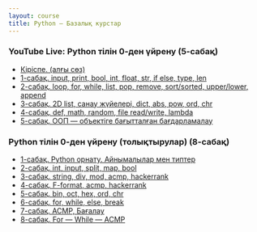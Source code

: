 ```yaml
---
layout: course
title: Python — Базалық курстар
---
```


<div class="youtube-spoilers">
    <h3>YouTube Live: Python тілін 0-ден үйрену (5-сабақ)</h3>
    <ul>
       <li><a href="https://www.youtube.com/watch?v=3fyW2D944cQ" target="_blank">Кіріспе. (алғы сөз)</a></li>
      <li><a href="https://www.youtube.com/watch?v=aqRX9P1RF-A" target="_blank">1-сабақ. input, print, bool, int, float, str, if else, type, len</a></li>
      <li><a href="https://www.youtube.com/watch?v=R3UUv3VwLms" target="_blank">2-сабақ. loop, for, while, list, pop, remove, sort/sorted, upper/lower, append</a></li>
      <li><a href="https://www.youtube.com/watch?v=YNdGO2nDSjs" target="_blank">3-сабақ. 2D list, санау жүйелері, dict, abs, pow, ord, chr</a></li>
<li><a href="https://www.youtube.com/watch?v=1GcYFDHsuOc" target="_blank">4-сабақ. def, math, random, file read/write, lambda</a></li>
<li><a href="https://www.youtube.com/watch?v=3EKLBz_GfL0" target="_blank">5-сабақ. ООП &mdash; объектіге бағытталған бағдарламалау</a></li>
    </ul>
</div>
<div class="youtube-spoilers">
    <h3>Python тілін 0-ден үйрену (толықтырулар) (8-сабақ)</h3>
    <ul>
      <li><a href="https://www.youtube.com/watch?v=vM5giWjYmQE" target="_blank">1-сабақ. Python орнату. Айнымалылар мен типтер</a></li>
      <li><a href="https://www.youtube.com/watch?v=OpYDPnR9Ooo" target="_blank">2-сабақ. int, input, split, map, bool</a></li>
      <li><a href="https://www.youtube.com/watch?v=w81pEv5swqE" target="_blank">3-сабақ. string, div, mod, acmp, hackerrank</a></li>
      <li><a href="https://www.youtube.com/watch?v=zMse4EjK5Uk" target="_blank">4-сабақ. F-format, acmp, hackerrank</a></li>
      <li><a href="https://www.youtube.com/watch?v=WGgWlMNENN8" target="_blank">5-сабақ. bin, oct, hex, ord, chr</a></li>
      <li><a href="https://www.youtube.com/watch?v=kPQTfyY7c4E" target="_blank">6-сабақ. for, while, else, break</a></li>
      <li><a href="https://www.youtube.com/watch?v=XYhEeoyMTwQ" target="_blank">7-сабақ. ACMP, Бағалау</a></li>
      <li><a href="https://www.youtube.com/watch?v=yKdpskZxEH8" target="_blank">8-сабақ. For &mdash; While &mdash; ACMP</a></li>
    </ul>
</div>
